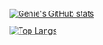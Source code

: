 [![Genie's GitHub stats](https://github-readme-stats.vercel.app/api?username=genie-ru&theme=vue-dark&show_icons=true)](https://github.com/genie-ru/github-readme-stats)

[![Top Langs](https://github-readme-stats.vercel.app/api/top-langs/?username=genie-ru&theme=vue-dark&show_icons=true&layout=compact)](https://github.com/genie-ru/github-readme-stats)


